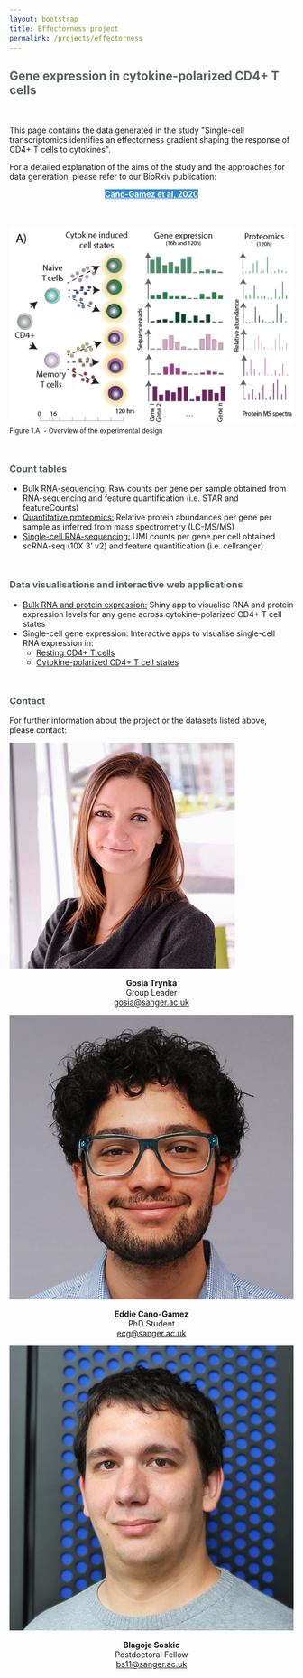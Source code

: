 ```yaml
---
layout: bootstrap
title: Effectorness project 
permalink: /projects/effectorness
---
```


<section style="margin-bottom: 50px">
  <h1 style="color: #5a5f5f;">Gene expression in cytokine-polarized CD4+ T cells </h1>
</section>

<div class="row">
  <div class="col-xs-6">
    <section style="margin-bottom: 50px">
      <p>
        This page contains the data generated in the study "Single-cell transcriptomics identifies an 
        effectorness gradient shaping the response of CD4+ T cells to cytokines".
      </p>
      <p>
        For a detailed explanation of the aims of the study and the approaches for data generation, 
        please refer to our BioRxiv publication:
      </p>
      <p style="text-align: center;">
        <a href="https://www.biorxiv.org/content/10.1101/753731v1" target="_blank" class="btn btn-lg" style="background-color: #3489ca; color: white; font-weight: bold;">
          Cano-Gamez et al, 2020
        </a>
      </p>
    </section>
  </div>
  <div class="col-xs-6">
    <section style="margin-bottom: 50px">
      <img class="img-responsive center-block" src="/assets/images/effectorness-paper-method-image.jpg">
      <small>Figure 1.A. - Overview of the experimental design</small>
    </section>
  </div>
</div>

<section style="margin-bottom: 50px">
  <h3 style="color: #5a5f5f;"><i class="fa fa-table" aria-hidden="true"></i> Count tables</h3>
  <ul>
    <li>
      <a href="" target="_blank">Bulk RNA-sequencing:</a> Raw counts per gene per sample obtained from 
      RNA-sequencing and feature quantification (i.e. STAR and featureCounts)
    </li>
    <li>
      <a href="" target="_blank">Quantitative proteomics:</a> Relative protein abundances per gene per sample as inferred from mass spectrometry (LC-MS/MS)
    </li>
    <li>
      <a href="" target="_blank">Single-cell RNA-sequencing:</a> UMI counts per gene per cell obtained scRNA-seq (10X 3’ v2) and feature quantification (i.e. cellranger)
    </li>
  </ul>
</section>

<section style="margin-bottom: 50px">
  <h3 style="color: #5a5f5f"><i class="fa fa-area-chart" aria-hidden="true"></i> Data visualisations and interactive web applications</h3>
  <ul>
    <li>
      <a href="" target="_blank">Bulk RNA and protein expression:</a> Shiny app to visualise RNA and protein expression levels for any gene across cytokine-polarized CD4+ T cell states
    </li>
    <li>
      Single-cell gene expression: Interactive apps to visualise single-cell RNA expression in:
      <ul>
        <li>
          <a href="https://cytokines.cellgeni.sanger.ac.uk/resting" target="_blank">Resting CD4+ T cells</a>
        </li>
        <li>
          <a href="https://cytokines.cellgeni.sanger.ac.uk/simulated" target="_blank">Cytokine-polarized CD4+ T cell states</a>
        </li>
      </ul>
    </li>
  </ul>
</section>

<section style="margin-bottom: 50px">
  <h3 style="color: #5a5f5f"><i class="fa fa-envelope" aria-hidden="true"></i> Contact</h3>
  <p>
    For further information about the project or the datasets listed above, please contact:
  </p>
  <div class="row">
    <div class="col-xs-2">
      <img class="img img-thumbnail" src="/assets/images/gosiatrynka.png" />
      <p style="text-align: center;">
        <b>Gosia Trynka</b>
        <br />
        Group Leader
        <br />
        <a href="mailto:gosia@sanger.ac.uk">gosia@sanger.ac.uk</a>
      </p>
    </div>
    <div class="col-xs-2">
      <img class="img img-thumbnail" src="/assets/images/eddie-cano-gamez.jpg" />
      <p style="text-align: center;">
        <b>Eddie Cano-Gamez</b>
        <br />
        PhD Student
        <br />
        <a href="mailto:gosia@sanger.ac.uk">ecg@sanger.ac.uk</a>
      </p>
    </div>
    <div class="col-xs-2">
      <img class="img img-thumbnail" src="/assets/images/blagoje-soskic.jpg" />
      <p style="text-align: center;">
        <b>Blagoje Soskic</b>
        <br />
        Postdoctoral Fellow
        <br />
        <a href="mailto:gosia@sanger.ac.uk">bs11@sanger.ac.uk</a>
      </p>
    </div>
  </div>
</section>


